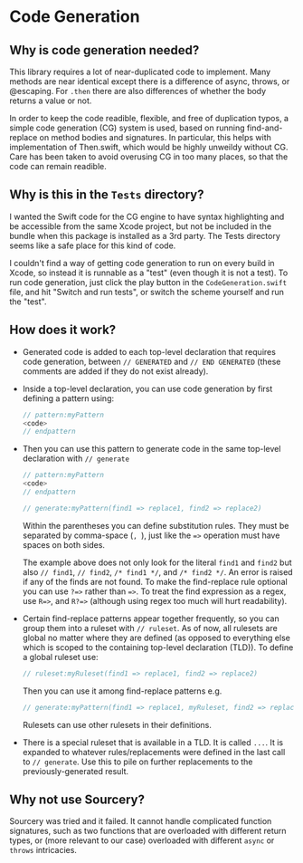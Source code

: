 #  Code Generation

## Why is code generation needed?

This library requires a lot of near-duplicated code to implement.  Many methods are near identical except there is a difference of async, throws, or @escaping.  For `.then` there are also differences of whether the body returns a value or not. 

In order to keep the code readible, flexible, and free of duplication typos, a simple code generation (CG) system is used, based on running find-and-replace on method bodies and signatures.  In particular, this helps with implementation of Then.swift, which would be highly unweildy without CG.  Care has been taken to avoid overusing CG in too many places, so that the code can remain readible.  

## Why is this in the `Tests` directory?

I wanted the Swift code for the CG engine to have syntax highlighting and be accessible from the same Xcode project, but not be included in the bundle when this package is installed as a 3rd party.  The Tests directory seems like a safe place for this kind of code.

I couldn't find a way of getting code generation to run on every build in Xcode, so instead it is runnable as a "test" (even though it is not a test).  To run code generation, just click the play button in the `CodeGeneration.swift` file, and hit "Switch and run tests", or switch the scheme yourself and run the "test".

## How does it work?

* Generated code is added to each top-level declaration that requires code generation, between `// GENERATED` and `// END GENERATED` (these comments are added if they do not exist already).

* Inside a top-level declaration, you can use code generation by first defining a pattern using:

	```swift
	// pattern:myPattern
	<code>
	// endpattern
	```

* Then you can use this pattern to generate code in the same top-level declaration with `// generate`

	```swift
	// pattern:myPattern
	<code>
	// endpattern
	
	// generate:myPattern(find1 => replace1, find2 => replace2)
	```

	Within the parentheses you can define substitution rules. They must be separated by comma-space (`, `), just like the `=>` operation must have spaces on both sides.

	The example above does not only look for the literal `find1` and `find2` but also `// find1`, `// find2`, `/* find1 */`, and `/* find2 */`. An error is raised if any of the finds are not found. To make the find-replace rule optional you can use `?=>` rather than `=>`. To treat the find expression as a regex, use `R=>`, and `R?=>` (although using regex too much will hurt readability).

*  Certain find-replace patterns appear together frequently, so you can group them into a ruleset with `// ruleset`. As of now, all rulesets are global no matter where they are defined (as opposed to everything else which is scoped to the containing top-level declaration (TLD)).  To define a global ruleset use:

	```swift
	// ruleset:myRuleset(find1 => replace1, find2 => replace2)
	```

	Then you can use it among find-replace patterns e.g.

	```swift
	// generate:myPattern(find1 => replace1, myRuleset, find2 => replace2, myOtherRuleset)
	```

	Rulesets can use other rulesets in their definitions.

* There is a special ruleset that is available in a TLD. It is called `...`. It is expanded to whatever rules/replacements were defined in the last call to `// generate`. Use this to pile on further replacements to the previously-generated result.

## Why not use Sourcery?

Sourcery was tried and it failed.  It cannot handle complicated function signatures, such as two functions that are overloaded with different return types, or (more relevant to our case) overloaded with different `async` or `throws` intricacies.

